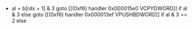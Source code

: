 

* al = b[rdx + 1] & 3
goto [[(0xf6) handler 0x000015e0 VCPYDWORD]] if al & 3  else
goto [[(0xf6) handler 0x000013ef VPUSHBDWORD]] if al & 3 == 2 else
